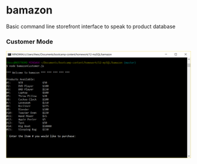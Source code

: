 # bamazon
Basic command line storefront interface to speak to product database

### Customer Mode

![cus1](/pictures/cus1.png)
